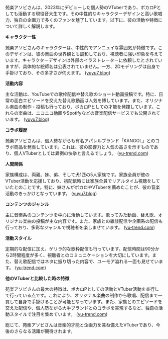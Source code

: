 苑楽アソビさんは、2023年にデビューした個人勢のVTuberであり、ボカロPとしても活動する現役音大生です。その中性的なキャラクターデザインと高い歌唱力、独自の企画力で多くのファンを魅了しています。以下に、彼の活動や特徴について詳しく解説します。

**キャラクター性**

苑楽アソビさんのキャラクターは、中性的でアンニュイな雰囲気が特徴です。このデザインは、彼の楽曲の世界観とも調和しており、視聴者に強い印象を与えています。キャラクターデザインは外部のイラストレーターに依頼したとされていますが、具体的な絵師名は公表されていません。一方、2Dモデリングは自身で手掛けており、その多才さが伺えます。 ([yuyu7.blog](https://yuyu7.blog/engaku-asobi/?utm_source=openai))

**活動内容**

主な活動は、YouTubeでの歌枠配信や替え歌のショート動画投稿です。特に、日常の面白エピソードを交えた替え歌動画は人気を博しています。また、オリジナル楽曲の制作・投稿も行っており、ボカロPとしての才能を発揮しています。これらの楽曲は、ニコニコ動画やSpotifyなどの音楽配信サービスでも公開されています。 ([yuyu7.blog](https://yuyu7.blog/engaku-asobi/?utm_source=openai))

**コラボ履歴**

苑楽アソビさんは、個人勢ながらも有名アパレルブランド「KANGOL」とのコラボ商品を発表しています。これは、彼の影響力と人気の高さを示すものであり、個人VTuberとしては異例の快挙と言えるでしょう。 ([yu-trend.com](https://yu-trend.com/24494.html?utm_source=openai))

**人間関係**

家族構成は、両親、妹、弟、そして犬1匹の5人家族です。家族全員が彼のVTuber活動を応援しており、初配信時には家族全員でリアルタイム視聴をしていたとのことです。特に、妹さんがボカロやVTuberを薦めたことが、彼の音楽活動のきっかけとなっています。 ([yuyu7.blog](https://yuyu7.blog/engaku-asobi/?utm_source=openai))

**コンテンツのジャンル**

主に音楽系のコンテンツを中心に活動しています。歌ってみた動画、替え歌、オリジナル楽曲の投稿が主な内容です。また、家族との雑談配信や企画系の配信も行っており、多彩なジャンルで視聴者を楽しませています。 ([yu-trend.com](https://yu-trend.com/24494.html?utm_source=openai))

**活動スタイル**

定期的な配信に加え、ゲリラ的な歌枠配信も行っています。配信時間は90分から2時間程度が多く、視聴者とのコミュニケーションを大切にしています。また、替え歌配信ではネタに振り切った内容で、ユーモア溢れる一面も見せています。 ([yu-trend.com](https://yu-trend.com/24494.html?utm_source=openai))

**他のVTuberと比較した時の特徴**

苑楽アソビさんの最大の特徴は、ボカロPとしての活動とVTuber活動を並行して行っている点です。これにより、オリジナル楽曲の制作から歌唱、配信まで一貫して自身で手掛けることが可能となっています。また、家族とのエピソードを交えた配信や、個人勢ながら大手ブランドとのコラボを実現するなど、独自の活動スタイルで注目を集めています。 ([yu-trend.com](https://yu-trend.com/24494.html?utm_source=openai))

総じて、苑楽アソビさんは音楽的才能と企画力を兼ね備えたVTuberであり、今後のさらなる活躍が期待されます。 